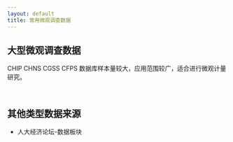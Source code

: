 ```yaml
---
layout: default
title: 常用微观调查数据
---
```


## 大型微观调查数据

CHIP CHNS CGSS CFPS 
数据库样本量较大，应用范围较广，适合进行微观计量研究。

```
	
```

## 其他类型数据来源

* 人大经济论坛-数据板块





